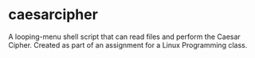 # caesarcipher
A looping-menu shell script that can read files and perform the Caesar Cipher. Created as part of an assignment for a Linux Programming class.
